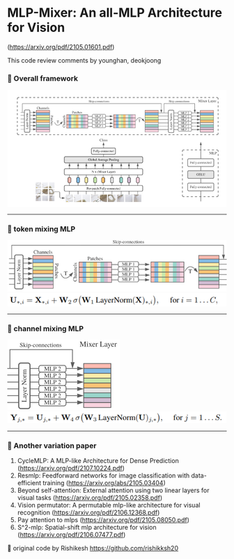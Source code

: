 # MLP-Mixer: An all-MLP Architecture for Vision
(https://arxiv.org/pdf/2105.01601.pdf)

This code review comments by younghan, deokjoong

### 🎯 Overall framework
![](architecture.PNG)
***
### 🎯 token mixing MLP
![](token_mixing_mlp.PNG)
![](token_mlp_layer.PNG)
***
### 🎯 channel mixing MLP
![](channel_mixing_mlp.PNG)
![](channel_mlp_layer.PNG)
***


### 🔔 Another variation paper
1. CycleMLP: A MLP-like Architecture for Dense Prediction (https://arxiv.org/pdf/2107.10224.pdf)  
2. Resmlp: Feedforward networks for image classification with data-efficient training (https://arxiv.org/abs/2105.03404)  
3. Beyond self-attention: External attention using two linear layers for visual tasks (https://arxiv.org/pdf/2105.02358.pdf)  
4. Vision permutator: A permutable mlp-like architecture for visual recognition (https://arxiv.org/pdf/2106.12368.pdf)  
5. Pay attention to mlps (https://arxiv.org/pdf/2105.08050.pdf)  
6. S^2-mlp: Spatial-shift mlp architecture for vision (https://arxiv.org/pdf/2106.07477.pdf)  

📢 original code by Rishikesh https://github.com/rishikksh20
